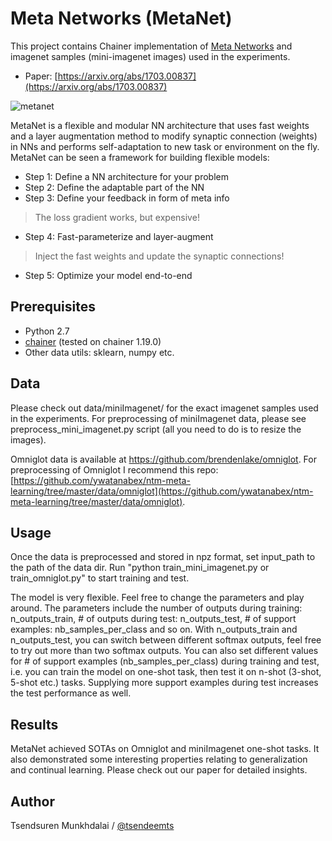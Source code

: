 # Meta Networks (MetaNet) #

This project contains Chainer implementation of [Meta Networks](https://arxiv.org/abs/1703.00837) and imagenet samples (mini-imagenet images) used in the experiments. 

- Paper: [https://arxiv.org/abs/1703.00837](https://arxiv.org/abs/1703.00837)

![metanet](./assets/metanet.png)

MetaNet is a flexible and modular NN architecture that uses fast weights and a layer augmentation method to modify synaptic connection (weights) in NNs and performs self-adaptation to new task or environment on the fly. MetaNet can be seen a framework for building flexible models:

- Step 1: Define a NN architecture for your problem
- Step 2: Define the adaptable part of the NN
- Step 3: Define your feedback in form of meta info
> The loss gradient works, but expensive!
- Step 4: Fast-parameterize and layer-augment
> Inject the fast weights and update the synaptic connections!
- Step 5: Optimize your model end-to-end






Prerequisites
-------------

- Python 2.7
- [chainer](http://chainer.org/) (tested on chainer 1.19.0)
- Other data utils: sklearn, numpy etc.


Data
-----
Please check out data/miniImagenet/ for the exact imagenet samples used in the experiments. For preprocessing of miniImagenet data, please see preprocess_mini_imagenet.py script (all you need to do is to resize the images).

Omniglot data is available at https://github.com/brendenlake/omniglot. For preprocessing of Omniglot I recommend this repo: [https://github.com/ywatanabex/ntm-meta-learning/tree/master/data/omniglot](https://github.com/ywatanabex/ntm-meta-learning/tree/master/data/omniglot).

Usage
-----
Once the data is preprocessed and stored in npz format, set input_path to the path of the data dir. Run "python train_mini_imagenet.py or train_omniglot.py" to start training and test.

The model is very flexible. Feel free to change the parameters and play around. The parameters include the number of outputs during training: n_outputs_train, # of outputs during test: n_outputs_test, # of support examples: nb_samples_per_class and so on. With n_outputs_train and n_outputs_test, you can switch between different softmax outputs, feel free to try out more than two softmax outputs. You can also set different values for # of support examples (nb_samples_per_class) during training and test, i.e. you can train the model on one-shot task, then test it on n-shot (3-shot, 5-shot etc.) tasks. Supplying more support examples during test increases the test performance as well.


Results
-------
MetaNet achieved SOTAs on Omniglot and miniImagenet one-shot tasks. It also demonstrated some interesting properties relating to generalization and continual learning. Please check out our paper for detailed insights.



Author
------
Tsendsuren Munkhdalai / [@tsendeemts](http://www.tsendeemts.com/)